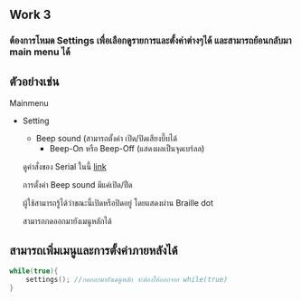 ## Work 3
### ต้องการโหมด Settings เพื่อเลือกดูรายการและตั้งค่าต่างๆได้ และสามารถย้อนกลับมา main menu ได้
## ตัวอย่างเช่น

Mainmenu

 - Setting
    - Beep sound (สามารถตั้งค่า เปิด/ปิดเสียงบี๊บได้
        - Beep-On หรือ Beep-Off (แสดงผลเป็นจุดเบร์ลล)



    ดูคำสั่งของ Serial ในนี้ [link](https://github.com/moomdate/Bkeyboard) 

    การตั้งค่า Beep sound มีแค่เปิด/ปืด 

    ผู้ใช้สามารถรู้ได้ว่าขณะนี้เปิดหรือปิดอยู่ โดยแสดงผ่าน Braille dot 

    สามารถกดออกมายังเมนูหลักได้


## สามารถเพิ่มเมนูและการตั้งค่าภายหลังได้

```c
while(true){
    settings(); //กดออกมายังเมนูหลัก จะต้องให้ออกจาก while(true)
}
```